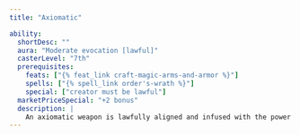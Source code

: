 ```yaml
---
title: "Axiomatic"

ability:
  shortDesc: ""
  aura: "Moderate evocation [lawful]"
  casterLevel: "7th"
  prerequisites:
    feats: ["{% feat_link craft-magic-arms-and-armor %}"]
    spells: ["{% spell_link order's-wrath %}"]
    special: ["creator must be lawful"]
  marketPriceSpecial: "+2 bonus"
  description: |
    An axiomatic weapon is lawfully aligned and infused with the power of law. It makes the weapon law-aligned and thus bypasses the corresponding damage reduction. It deals an extra 2d6 points of damage against all of chaotic alignment. It bestows one negative level on any chaotic creature attempting to wield it. The negative level remains as long as the weapon is in hand and disappears when the weapon is no longer wielded. This negative level never results in actual level loss, but it cannot be overcome in any way (including {% spell_link restoration %} spells) while the weapon is wielded. Bows, crossbows, and slings so crafted bestow the lawful power upon their ammunition.
---
```

